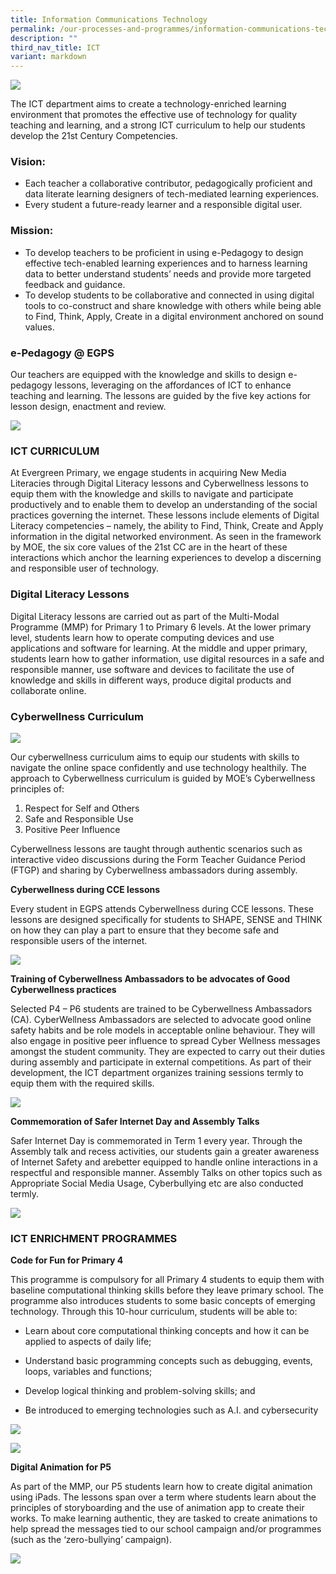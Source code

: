 ```yaml
---
title: Information Communications Technology
permalink: /our-processes-and-programmes/information-communications-technology/
description: ""
third_nav_title: ICT
variant: markdown
---
```

![](/images/Department%20Main%20Photos/img_3331.JPG)

The ICT department aims to create a technology-enriched learning environment that promotes the effective use of technology for quality teaching and learning, and a strong ICT curriculum to help our students develop the 21st Century Competencies.

### Vision:

* Each teacher a collaborative contributor, pedagogically proficient and data literate learning designers of tech-mediated learning experiences.
* Every student a future-ready learner and a responsible digital user. 

### Mission:

* To develop teachers to be proficient in using e-Pedagogy to design effective tech-enabled learning experiences and to harness learning data to better understand students’ needs and provide more targeted feedback and guidance.
* To develop students to be collaborative and connected in using digital tools to co-construct and share knowledge with others while being able to Find, Think, Apply, Create in a digital environment anchored on sound values. 

### e-Pedagogy @ EGPS
Our teachers are equipped with the knowledge and skills to design e-pedagogy lessons, leveraging on the affordances of ICT to enhance teaching and learning. The lessons are guided by the five key actions for lesson design, enactment and review.

![](/images/Department%20Photos/ICT/(Updated)/ict%20-%20edtech.jpg)

### ICT CURRICULUM

At Evergreen Primary, we engage students in acquiring New Media Literacies through Digital Literacy lessons and Cyberwellness lessons to equip them with the knowledge and skills to navigate and participate productively and to enable them to develop an understanding of the social practices governing the internet.
These lessons include elements of Digital Literacy competencies – namely, the ability to Find, Think, Create and Apply information in the digital networked environment. As seen in the framework by MOE, the six core values of the 21st CC are in the heart of these interactions which anchor the learning experiences to develop a discerning and responsible user of technology.



### Digital Literacy Lessons

Digital Literacy lessons are carried out as part of the Multi-Modal Programme (MMP) for Primary 1 to Primary 6 levels. 
At the lower primary level, students learn how to operate computing devices and use applications and software for learning. 
At the middle and upper primary, students learn how to gather information, use digital resources in a safe and responsible manner, use software and devices to facilitate the use of knowledge and skills in different ways, produce digital products and collaborate online.



### Cyberwellness Curriculum

![](/images/Department%20Photos/ICT/(Updated)/ict%20-%20cyberwellness%20main.JPG)

Our cyberwellness curriculum aims to equip our students with skills to navigate the online space confidently and use technology healthily.
The approach to Cyberwellness curriculum is guided by MOE’s Cyberwellness principles of:

1.   Respect for Self and Others
2.  Safe and Responsible Use
3.  Positive Peer Influence

Cyberwellness lessons are taught through authentic scenarios such as interactive video discussions during the Form Teacher Guidance Period (FTGP) and sharing by Cyberwellness ambassadors during assembly.
 
**Cyberwellness during CCE lessons**

Every student in EGPS attends Cyberwellness during CCE lessons. These lessons are designed specifically for students to SHAPE, SENSE and THINK on how they can play a part to ensure that they become safe and responsible users of the internet.

![](/images/Department%20Photos/ICT/ict%20picture%2017.jpg)

**Training of Cyberwellness Ambassadors to be advocates of Good Cyberwellness practices**

Selected P4 – P6 students are trained to be Cyberwellness Ambassadors (CA). CyberWellness Ambassadors are selected to advocate good online safety habits and be role models in acceptable online behaviour. They will also engage in positive peer influence to spread Cyber Wellness messages amongst the student community. They are expected to carry out their duties during assembly and participate in external competitions. As part of their development, the ICT department organizes training sessions termly to equip them with the required skills. 

![](/images/Department%20Photos/ICT/ict%20picture%2016.jpg)

**Commemoration of Safer Internet Day and Assembly Talks**

Safer Internet Day is commemorated in Term 1 every year. Through the Assembly talk and recess activities, our students gain a greater awareness of Internet Safety and arebetter equipped to handle online interactions in a respectful and responsible manner. Assembly Talks on other topics such as Appropriate Social Media Usage, Cyberbullying etc are also conducted termly. 

![](/images/Department%20Photos/ICT/ict%20picture%2015.jpg)

### ICT ENRICHMENT PROGRAMMES 

**Code for Fun for Primary 4**

This programme is compulsory for all Primary 4 students to equip them with baseline computational thinking skills before they leave primary school. The programme also introduces students to some basic concepts of emerging technology. Through this 10-hour curriculum, students will be able to:

* Learn about core computational thinking concepts and how it can be applied to aspects of daily life;

* Understand basic programming concepts such as debugging, events, loops, variables and functions;

* Develop logical thinking and problem-solving skills; and

* Be introduced to emerging technologies such as A.I. and cybersecurity

![](/images/Department%20Photos/ICT/ict%20picture%207.jpg)

![](/images/Department%20Photos/ICT/ict%20picture%208.jpg)

**Digital Animation for P5**

As part of the MMP, our P5 students learn how to create digital animation using iPads. The lessons span over a term where students learn about the principles of storyboarding and the use of animation app to create their works. To make learning authentic, they are tasked to create animations to help spread the messages tied to our school campaign and/or programmes (such as the ‘zero-bullying’ campaign).

![](/images/Department%20Photos/ICT/(Updated)/ict%20-%20digital%20animation.jpg)